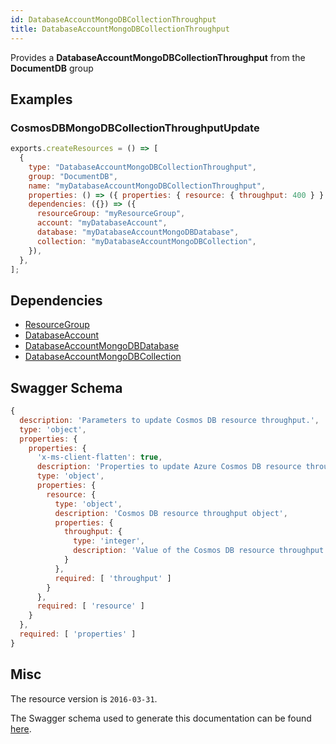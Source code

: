 ```yaml
---
id: DatabaseAccountMongoDBCollectionThroughput
title: DatabaseAccountMongoDBCollectionThroughput
---
```

Provides a **DatabaseAccountMongoDBCollectionThroughput** from the **DocumentDB** group
## Examples
### CosmosDBMongoDBCollectionThroughputUpdate
```js
exports.createResources = () => [
  {
    type: "DatabaseAccountMongoDBCollectionThroughput",
    group: "DocumentDB",
    name: "myDatabaseAccountMongoDBCollectionThroughput",
    properties: () => ({ properties: { resource: { throughput: 400 } } }),
    dependencies: ({}) => ({
      resourceGroup: "myResourceGroup",
      account: "myDatabaseAccount",
      database: "myDatabaseAccountMongoDBDatabase",
      collection: "myDatabaseAccountMongoDBCollection",
    }),
  },
];

```
## Dependencies
- [ResourceGroup](../Resources/ResourceGroup.md)
- [DatabaseAccount](../DocumentDB/DatabaseAccount.md)
- [DatabaseAccountMongoDBDatabase](../DocumentDB/DatabaseAccountMongoDBDatabase.md)
- [DatabaseAccountMongoDBCollection](../DocumentDB/DatabaseAccountMongoDBCollection.md)
## Swagger Schema
```js
{
  description: 'Parameters to update Cosmos DB resource throughput.',
  type: 'object',
  properties: {
    properties: {
      'x-ms-client-flatten': true,
      description: 'Properties to update Azure Cosmos DB resource throughput.',
      type: 'object',
      properties: {
        resource: {
          type: 'object',
          description: 'Cosmos DB resource throughput object',
          properties: {
            throughput: {
              type: 'integer',
              description: 'Value of the Cosmos DB resource throughput'
            }
          },
          required: [ 'throughput' ]
        }
      },
      required: [ 'resource' ]
    }
  },
  required: [ 'properties' ]
}
```
## Misc
The resource version is `2016-03-31`.

The Swagger schema used to generate this documentation can be found [here](https://github.com/Azure/azure-rest-api-specs/tree/main/specification/cosmos-db/resource-manager/Microsoft.DocumentDB/stable/2016-03-31/cosmos-db.json).
